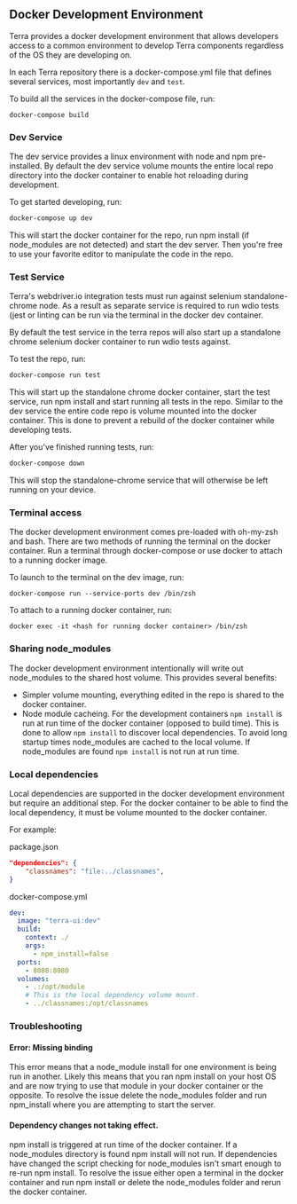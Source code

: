 ## Docker Development Environment

Terra provides a docker development environment that allows developers access to a common environment to develop Terra components regardless of the OS they are developing on.

In each Terra repository there is a docker-compose.yml file that defines several services, most importantly ```dev``` and ```test```.

To build all the services in the docker-compose file, run:
```
docker-compose build
```

### Dev Service
The dev service provides a linux environment with node and npm pre-installed. By default the dev service volume mounts the entire local repo directory into the docker container to enable hot reloading during development.

To get started developing, run:

```bash
docker-compose up dev
```
This will start the docker container for the repo, run npm install (if node_modules are not detected) and start the dev server. Then you're free to use your favorite editor to manipulate the code in the repo.

### Test Service
Terra's webdriver.io integration tests must run against selenium standalone-chrome node. As a result as separate service is required to run wdio tests (jest or linting can be run via the terminal in the docker dev container.

By default the test service in the terra repos will also start up a standalone chrome selenium docker container to run wdio tests against.

To test the repo, run:
```bash
docker-compose run test
```
This will start up the standalone chrome docker container, start the test service, run npm install and start running all tests in the repo. Similar to the dev service the entire code repo is volume mounted into the docker container. This is done to prevent a rebuild of the docker container while developing tests.

After you've finished running tests, run:
```bash
docker-compose down
```
This will stop the standalone-chrome service that will otherwise be left running on your device.


### Terminal access
The docker development environment comes pre-loaded with oh-my-zsh and bash. There are two methods of running the terminal on the docker container. Run a terminal through docker-compose or use docker to attach to a running docker image.

To launch to the terminal on the dev image, run:

```
docker-compose run --service-ports dev /bin/zsh
```
To attach to a running docker container, run:

```
docker exec -it <hash for running docker container> /bin/zsh
```

### Sharing node_modules
The docker development environment intentionally will write out node_modules to the shared host volume. This provides several benefits:
* Simpler volume mounting, everything edited in the repo is shared to the docker container.
* Node module cacheing. For the development containers ```npm install``` is run at run time of the docker container (opposed to build time). This is done to allow ```npm install``` to discover local dependencies. To avoid long startup times node_modules are cached to the local volume. If node_modules are found ```npm install``` is not run at run time.

### Local dependencies
Local dependencies are supported in the docker development environment but require an additional step. For the docker container to be able to find the local dependency, it must be volume mounted to the docker container.

For example:

package.json
```json
"dependencies": {
    "classnames": "file:../classnames",
}
```

docker-compose.yml
```yml
dev:
  image: "terra-ui:dev"
  build:
    context: ./
    args:
      - npm_install=false
  ports:
    - 8080:8080
  volumes:
    - .:/opt/module
    # This is the local dependency volume mount.
    - ../classnames:/opt/classnames
```

### Troubleshooting
#### Error: Missing binding
This error means that a node_module install for one environment is being run in another. Likely this means that you ran npm install on your host OS and are now trying to use that module in your docker container or the opposite. To resolve the issue delete the node_modules folder and run npm_install where you are attempting to start the server.

#### Dependency changes not taking effect.
npm install is triggered at run time of the docker container. If a node_modules directory is found npm install will not run. If dependencies have changed the script checking for node_modules isn't smart enough to re-run npm install. To resolve the issue either open a terminal in the docker container and run npm install or delete the node_modules folder and rerun the docker container.
